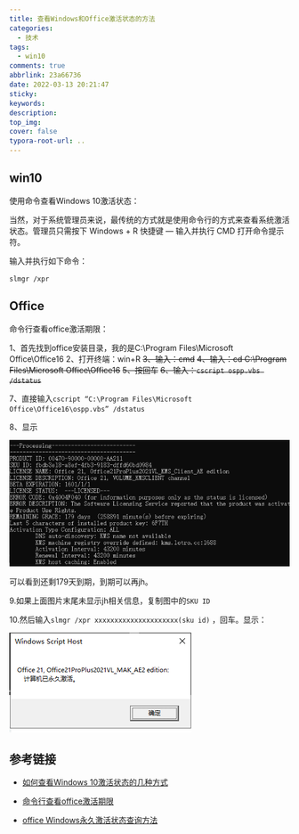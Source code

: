 ```yaml
---
title: 查看Windows和Office激活状态的方法
categories:
  - 技术
tags:
  - win10
comments: true
abbrlink: 23a66736
date: 2022-03-13 20:21:47
sticky:
keywords:
description:
top_img:
cover: false
typora-root-url: ..
---
```


##  win10

使用命令查看Windows 10激活状态：

当然，对于系统管理员来说，最传统的方式就是使用命令行的方式来查看系统激活状态。管理员只需按下 Windows + R 快捷键 — 输入并执行 CMD 打开命令提示符。

输入并执行如下命令：

```
slmgr /xpr
```

## Office

命令行查看office激活期限：

 1、首先找到office安装目录，我的是C:\Program Files\Microsoft Office\Office16
 2、打开终端：win+R
~~3、输入：cmd~~
~~4、输入：cd C:\Program Files\Microsoft Office\Office16~~
 ~~5、按回车~~
 ~~6、输入：`cscript ospp.vbs /dstatus`~~

7、直接输入`cscript “C:\Program Files\Microsoft Office\Office16\ospp.vbs” /dstatus`

 8、显示

![](/img/%E6%9F%A5%E7%9C%8BWindows%E5%92%8COffice%E6%BF%80%E6%B4%BB%E7%8A%B6%E6%80%81%E7%9A%84%E6%96%B9%E6%B3%95/202203132026632.png)

可以看到还剩179天到期，到期可以再jh。

9.如果上面图片末尾未显示jh相关信息，复制图中的`SKU ID`

10.然后输入`slmgr /xpr xxxxxxxxxxxxxxxxxxxxx(sku id)` ，回车。显示：

![](/img/%E6%9F%A5%E7%9C%8BWindows%E5%92%8COffice%E6%BF%80%E6%B4%BB%E7%8A%B6%E6%80%81%E7%9A%84%E6%96%B9%E6%B3%95/jihuo.png)

## 参考链接

+ [如何查看Windows 10激活状态的几种方式](https://www.office26.com/windows/check-windows-10-active-status.html)

+ [命令行查看office激活期限](https://blog.csdn.net/qq_36659185/article/details/105184356?utm_medium=distribute.pc_aggpage_search_result.none-task-blog-2~aggregatepage~first_rank_ecpm_v1~rank_v31_ecpm-1-105184356.pc_agg_new_rank&utm_term=office%E6%BF%80%E6%B4%BB%E6%9F%A5%E7%9C%8B&spm=1000.2123.3001.4430)

+ [office Windows永久激活状态查询方法](https://new.qq.com/rain/a/20220601A0CT4F00)

  

